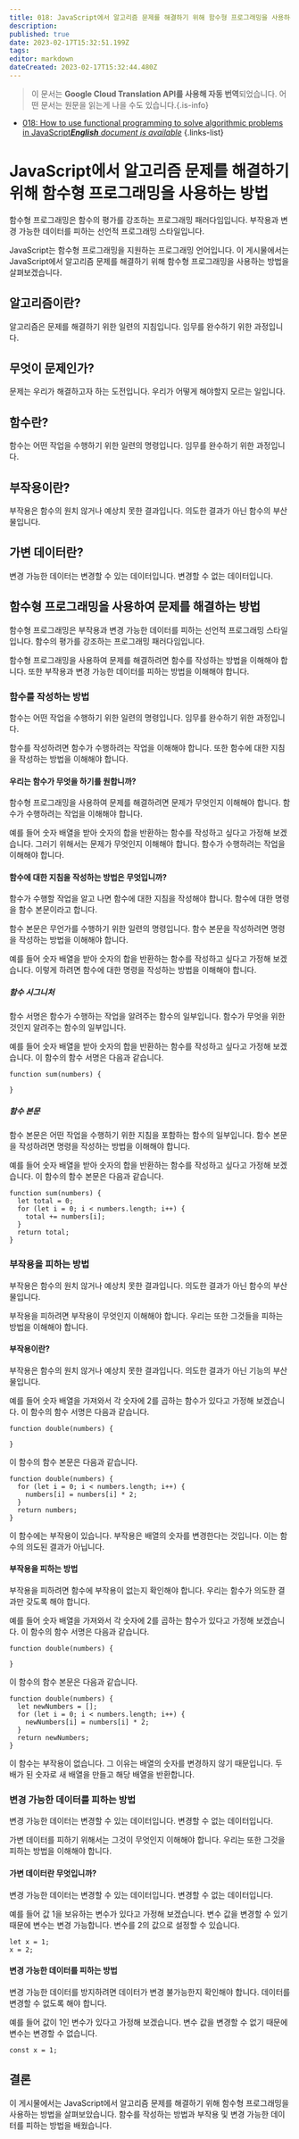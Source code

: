 ```yaml
---
title: 018: JavaScript에서 알고리즘 문제를 해결하기 위해 함수형 프로그래밍을 사용하는 방법
description: 
published: true
date: 2023-02-17T15:32:51.199Z
tags: 
editor: markdown
dateCreated: 2023-02-17T15:32:44.480Z
---
```


> 이 문서는 **Google Cloud Translation API를 사용해 자동 번역**되었습니다.
어떤 문서는 원문을 읽는게 나을 수도 있습니다.{.is-info}



- [018: How to use functional programming to solve algorithmic problems in JavaScript***English** document is available*](/en/Knowledge-base/Functional_JavaScript/Learning/018-how-to-use-functional-programming-to-solve-algorithmic-problems-in-javascript)
{.links-list}


# JavaScript에서 알고리즘 문제를 해결하기 위해 함수형 프로그래밍을 사용하는 방법

함수형 프로그래밍은 함수의 평가를 강조하는 프로그래밍 패러다임입니다. 부작용과 변경 가능한 데이터를 피하는 선언적 프로그래밍 스타일입니다.

JavaScript는 함수형 프로그래밍을 지원하는 프로그래밍 언어입니다. 이 게시물에서는 JavaScript에서 알고리즘 문제를 해결하기 위해 함수형 프로그래밍을 사용하는 방법을 살펴보겠습니다.

## 알고리즘이란?

알고리즘은 문제를 해결하기 위한 일련의 지침입니다. 임무를 완수하기 위한 과정입니다.

## 무엇이 문제인가?

문제는 우리가 해결하고자 하는 도전입니다. 우리가 어떻게 해야할지 모르는 일입니다.

## 함수란?

함수는 어떤 작업을 수행하기 위한 일련의 명령입니다. 임무를 완수하기 위한 과정입니다.

## 부작용이란?

부작용은 함수의 원치 않거나 예상치 못한 결과입니다. 의도한 결과가 아닌 함수의 부산물입니다.

## 가변 데이터란?

변경 가능한 데이터는 변경할 수 있는 데이터입니다. 변경할 수 없는 데이터입니다.

## 함수형 프로그래밍을 사용하여 문제를 해결하는 방법

함수형 프로그래밍은 부작용과 변경 가능한 데이터를 피하는 선언적 프로그래밍 스타일입니다. 함수의 평가를 강조하는 프로그래밍 패러다임입니다.

함수형 프로그래밍을 사용하여 문제를 해결하려면 함수를 작성하는 방법을 이해해야 합니다. 또한 부작용과 변경 가능한 데이터를 피하는 방법을 이해해야 합니다.

### 함수를 작성하는 방법

함수는 어떤 작업을 수행하기 위한 일련의 명령입니다. 임무를 완수하기 위한 과정입니다.

함수를 작성하려면 함수가 수행하려는 작업을 이해해야 합니다. 또한 함수에 대한 지침을 작성하는 방법을 이해해야 합니다.

#### 우리는 함수가 무엇을 하기를 원합니까?

함수형 프로그래밍을 사용하여 문제를 해결하려면 문제가 무엇인지 이해해야 합니다. 함수가 수행하려는 작업을 이해해야 합니다.

예를 들어 숫자 배열을 받아 숫자의 합을 반환하는 함수를 작성하고 싶다고 가정해 보겠습니다. 그러기 위해서는 문제가 무엇인지 이해해야 합니다. 함수가 수행하려는 작업을 이해해야 합니다.

#### 함수에 대한 지침을 작성하는 방법은 무엇입니까?

함수가 수행할 작업을 알고 나면 함수에 대한 지침을 작성해야 합니다. 함수에 대한 명령을 함수 본문이라고 합니다.

함수 본문은 무언가를 수행하기 위한 일련의 명령입니다. 함수 본문을 작성하려면 명령을 작성하는 방법을 이해해야 합니다.

예를 들어 숫자 배열을 받아 숫자의 합을 반환하는 함수를 작성하고 싶다고 가정해 보겠습니다. 이렇게 하려면 함수에 대한 명령을 작성하는 방법을 이해해야 합니다.

##### 함수 시그니처

함수 서명은 함수가 수행하는 작업을 알려주는 함수의 일부입니다. 함수가 무엇을 위한 것인지 알려주는 함수의 일부입니다.

예를 들어 숫자 배열을 받아 숫자의 합을 반환하는 함수를 작성하고 싶다고 가정해 보겠습니다. 이 함수의 함수 서명은 다음과 같습니다.

```
function sum(numbers) {

}
```

##### 함수 본문

함수 본문은 어떤 작업을 수행하기 위한 지침을 포함하는 함수의 일부입니다. 함수 본문을 작성하려면 명령을 작성하는 방법을 이해해야 합니다.

예를 들어 숫자 배열을 받아 숫자의 합을 반환하는 함수를 작성하고 싶다고 가정해 보겠습니다. 이 함수의 함수 본문은 다음과 같습니다.

```
function sum(numbers) {
  let total = 0;
  for (let i = 0; i < numbers.length; i++) {
    total += numbers[i];
  }
  return total;
}
```

### 부작용을 피하는 방법

부작용은 함수의 원치 않거나 예상치 못한 결과입니다. 의도한 결과가 아닌 함수의 부산물입니다.

부작용을 피하려면 부작용이 무엇인지 이해해야 합니다. 우리는 또한 그것들을 피하는 방법을 이해해야 합니다.

#### 부작용이란?

부작용은 함수의 원치 않거나 예상치 못한 결과입니다. 의도한 결과가 아닌 기능의 부산물입니다.

예를 들어 숫자 배열을 가져와서 각 숫자에 2를 곱하는 함수가 있다고 가정해 보겠습니다. 이 함수의 함수 서명은 다음과 같습니다.

```
function double(numbers) {

}
```

이 함수의 함수 본문은 다음과 같습니다.

```
function double(numbers) {
  for (let i = 0; i < numbers.length; i++) {
    numbers[i] = numbers[i] * 2;
  }
  return numbers;
}
```

이 함수에는 부작용이 있습니다. 부작용은 배열의 숫자를 변경한다는 것입니다. 이는 함수의 의도된 결과가 아닙니다.

#### 부작용을 피하는 방법

부작용을 피하려면 함수에 부작용이 없는지 확인해야 합니다. 우리는 함수가 의도한 결과만 갖도록 해야 합니다.

예를 들어 숫자 배열을 가져와서 각 숫자에 2를 곱하는 함수가 있다고 가정해 보겠습니다. 이 함수의 함수 서명은 다음과 같습니다.

```
function double(numbers) {

}
```

이 함수의 함수 본문은 다음과 같습니다.

```
function double(numbers) {
  let newNumbers = [];
  for (let i = 0; i < numbers.length; i++) {
    newNumbers[i] = numbers[i] * 2;
  }
  return newNumbers;
}
```

이 함수는 부작용이 없습니다. 그 이유는 배열의 숫자를 변경하지 않기 때문입니다. 두 배가 된 숫자로 새 배열을 만들고 해당 배열을 반환합니다.

### 변경 가능한 데이터를 피하는 방법

변경 가능한 데이터는 변경할 수 있는 데이터입니다. 변경할 수 없는 데이터입니다.

가변 데이터를 피하기 위해서는 그것이 무엇인지 이해해야 합니다. 우리는 또한 그것을 피하는 방법을 이해해야 합니다.

#### 가변 데이터란 무엇입니까?

변경 가능한 데이터는 변경할 수 있는 데이터입니다. 변경할 수 없는 데이터입니다.

예를 들어 값 1을 보유하는 변수가 있다고 가정해 보겠습니다. 변수 값을 변경할 수 있기 때문에 변수는 변경 가능합니다. 변수를 2의 값으로 설정할 수 있습니다.

```
let x = 1;
x = 2;
```

#### 변경 가능한 데이터를 피하는 방법

변경 가능한 데이터를 방지하려면 데이터가 변경 불가능한지 확인해야 합니다. 데이터를 변경할 수 없도록 해야 합니다.

예를 들어 값이 1인 변수가 있다고 가정해 보겠습니다. 변수 값을 변경할 수 없기 때문에 변수는 변경할 수 없습니다.

```
const x = 1;
```

## 결론

이 게시물에서는 JavaScript에서 알고리즘 문제를 해결하기 위해 함수형 프로그래밍을 사용하는 방법을 살펴보았습니다. 함수를 작성하는 방법과 부작용 및 변경 가능한 데이터를 피하는 방법을 배웠습니다.